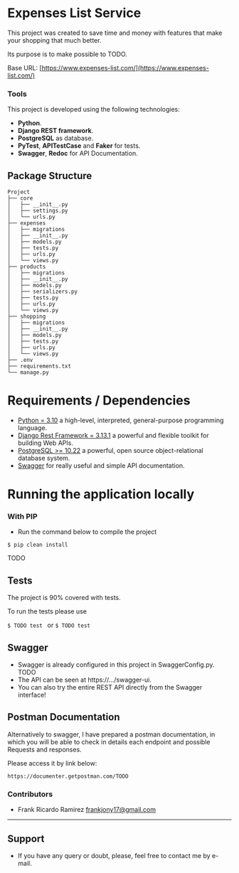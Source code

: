 # Expenses List Service
This project was created to save time and money with features that make your shopping that much better.

Its purpose is to make possible to TODO.

Base URL: [https://www.expenses-list.com/](https://www.expenses-list.com/)

### Tools

This project is developed using the following technologies:
- **Python**.
- **Django REST framework**.
- **PostgreSQL** as database.
- **PyTest**, **APITestCase** and **Faker** for tests.
- **Swagger**, **Redoc** for API Documentation.

## Package Structure

```
Project
├── core
│   ├── __init__.py
│   ├── settings.py
│   └── urls.py
├── expenses
│   ├── migrations
│   ├── __init__.py
│   ├── models.py
│   ├── tests.py
│   ├── urls.py
│   └── views.py
├── products
│   ├── migrations
│   ├── __init__.py
│   ├── models.py
│   ├── serializers.py
│   ├── tests.py
│   ├── urls.py
│   └── views.py
├── shopping
│   ├── migrations
│   ├── __init__.py
│   ├── models.py
│   ├── tests.py
│   ├── urls.py
│   └── views.py
├── .env
├── requirements.txt
└── manage.py
```

# Requirements / Dependencies
- [Python = 3.10](https://www.python.org/downloads/release/python-3100/) a high-level, interpreted, general-purpose programming language.
- [Django Rest Framework = 3.13.1](https://www.django-rest-framework.org/) a powerful and flexible toolkit for building Web APIs.
- [PostgreSQL >= 10.22](https://www.postgresql.org/) a powerful, open source object-relational database system.
- [Swagger](https://swagger.io/) for really useful and simple API documentation.

# Running the application locally

  ### With PIP  

- Run the command below to compile the project  

```
$ pip clean install
```

TODO

## Tests

The project is 90% covered with tests.

To run the tests please use

```$ TODO test ``` or ```$ TODO test```

## Swagger 
- Swagger is already configured in this project in SwaggerConfig.py. TODO
- The API can be seen at https://.../swagger-ui.
- You can also try the entire REST API directly from the Swagger interface!

## Postman Documentation

Alternatively to swagger, I have prepared a postman documentation, in which you will be able to check in details each endpoint and possible Requests and responses.

Please access it by link below:

```
https://documenter.getpostman.com/TODO
```

### Contributors

- Frank Ricardo Ramirez <frankjony17@gmail.com>

---


## Support

* If you have any query or doubt, please, feel free to contact me by e-mail.
